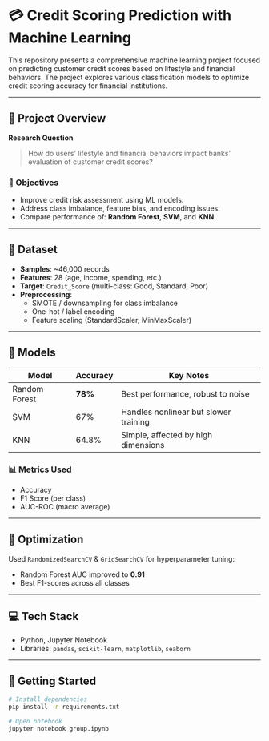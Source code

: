 # 💳 Credit Scoring Prediction with Machine Learning

This repository presents a comprehensive machine learning project focused on predicting customer credit scores based on lifestyle and financial behaviors. The project explores various classification models to optimize credit scoring accuracy for financial institutions.

---

## 🧠 Project Overview

**Research Question**  
> How do users’ lifestyle and financial behaviors impact banks’ evaluation of customer credit scores?

### 🎯 Objectives

- Improve credit risk assessment using ML models.
- Address class imbalance, feature bias, and encoding issues.
- Compare performance of: **Random Forest**, **SVM**, and **KNN**.

---

## 📁 Dataset

- **Samples**: ~46,000 records  
- **Features**: 28 (age, income, spending, etc.)  
- **Target**: `Credit_Score` (multi-class: Good, Standard, Poor)  
- **Preprocessing**:  
  - SMOTE / downsampling for class imbalance  
  - One-hot / label encoding  
  - Feature scaling (StandardScaler, MinMaxScaler)

---

## 🧪 Models

| Model         | Accuracy | Key Notes                            |
|---------------|----------|---------------------------------------|
| Random Forest | **78%**  | Best performance, robust to noise     |
| SVM           | 67%      | Handles nonlinear but slower training |
| KNN           | 64.8%    | Simple, affected by high dimensions   |

### 📊 Metrics Used

- Accuracy  
- F1 Score (per class)  
- AUC-ROC (macro average)

---

## 🔧 Optimization

Used `RandomizedSearchCV` & `GridSearchCV` for hyperparameter tuning:

- Random Forest AUC improved to **0.91**
- Best F1-scores across all classes

---

## 💻 Tech Stack

- Python, Jupyter Notebook  
- Libraries: `pandas`, `scikit-learn`, `matplotlib`, `seaborn`

---

## 🏃 Getting Started

```bash
# Install dependencies
pip install -r requirements.txt

# Open notebook
jupyter notebook group.ipynb
